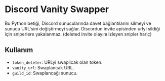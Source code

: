 # Discord Vanity Swapper

Bu Python betiği, Discord sunucularında davet bağlantılarını silmeyi ve sunucu URL'sini değiştirmeyi sağlar. Discordun invite apisinden urlyi sildiği için sniperlere yakalanmaz. (deleted invite olayını izleyen snipler hariç)

## Kullanım

- `token_deleter`: URLyi swaplicak olan token.
- `vanity_url`: Swaplancak URL.
- `guild_id`: Swaplancağı sunucu.
  

